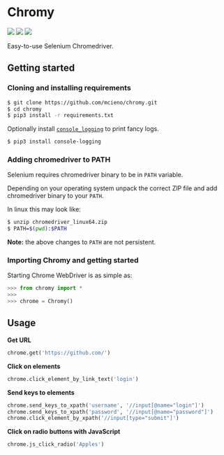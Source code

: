 # Chromy

![](https://img.shields.io/badge/version-2-blue.svg)
![](https://img.shields.io/badge/status-stable-brightgreen.svg)
![](https://img.shields.io/badge/requirements-up%20to%20date-brightgreen.svg)

Easy-to-use Selenium Chromedriver.


## Getting started

### Cloning and installing requirements

```sh
$ git clone https://github.com/mcieno/chromy.git
$ cd chromy
$ pip3 install -r requirements.txt
```

Optionally install [`console_logging`](https://github.com/pshah123/console-logging) to print fancy logs.

```sh
$ pip3 install console-logging
```

### Adding chromedriver to PATH

Selenium requires chromedriver binary to be in `PATH` variable.

Depending on your operating system unpack the correct ZIP file and add chromedriver binary to your `PATH`.

In linux this may look like:
```sh
$ unzip chromedriver_linux64.zip
$ PATH=$(pwd):$PATH
```
**Note:** the above changes to `PATH` are not persistent.

### Importing Chromy and getting started

Starting Chrome WebDriver is as simple as:

```python
>>> from chromy import *
>>>
>>> chrome = Chromy()
```


## Usage

**Get URL**
```python
chrome.get('https://github.com/')
```

**Click on elements**
```python
chrome.click_element_by_link_text('login')
```

**Send keys to elements**
```python
chrome.send_keys_to_xpath('username', '//input[@name="login"]')
chrome.send_keys_to_xpath('password', '//input[@name="password"]')
chrome.click_element_by_xpath('//input[type="submit"]')
```

**Click on radio buttons with JavaScript**
```python
chrome.js_click_radio('Apples')
```

